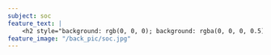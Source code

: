 ```yaml
---
subject: soc
feature_text: |
    <h2 style="background: rgb(0, 0, 0); background: rgba(0, 0, 0, 0.5); color: #f1f1f1; padding: 10px;">SOC</h2>
feature_image: "/back_pic/soc.jpg"
---
```

